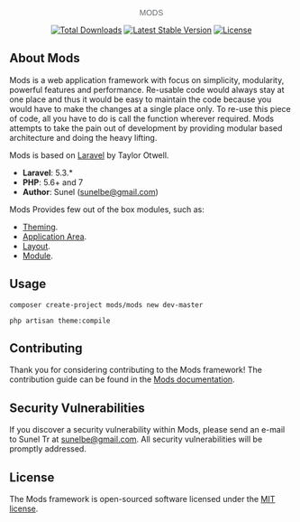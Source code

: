 <p align="center" style="color: #636b6f;font-family: 'Raleway', sans-serif;font-weight: 100;">MODS</p>

<p align="center">
<a href="https://packagist.org/packages/mods/mods"><img src="https://poser.pugx.org/mods/mods/d/total.svg" alt="Total Downloads"></a>
<a href="https://packagist.org/packages/mods/mods"><img src="https://poser.pugx.org/mods/mods/v/stable.svg" alt="Latest Stable Version"></a>
<a href="https://packagist.org/packages/mods/mods"><img src="https://poser.pugx.org/mods/mods/license.svg" alt="License"></a>
</p>

## About Mods

Mods is a web application framework with focus on simplicity, modularity, powerful features and performance. Re-usable code would always stay at one place and thus it would be easy to maintain the code because you would have to make the changes at a single place only. To re-use this piece of code, all you have to do is call the function wherever required. Mods attempts to take the pain out of development by providing modular based architecture and doing the heavy lifting.

Mods is based on [Laravel](https://laravel.com/) by Taylor Otwell.

- **Laravel**: 5.3.*
- **PHP**: 5.6+ and 7
- **Author**: Sunel (sunelbe@gmail.com)

Mods Provides few out of the box modules, such as:

- [Theming](https://mods.thehackerleague.com/docs/theme).
- [Application Area](https://mods.thehackerleague.com/docs/area).
- [Layout](https://mods.thehackerleague.com/docs/layout).
- [Module](https://mods.thehackerleague.com/docs/module).

## Usage

```
composer create-project mods/mods new dev-master

php artisan theme:compile

```


## Contributing

Thank you for considering contributing to the Mods framework! The contribution guide can be found in the [Mods documentation](http://mods.thehackerleague.com/docs/contributions).

## Security Vulnerabilities

If you discover a security vulnerability within Mods, please send an e-mail to Sunel Tr at sunelbe@gmail.com. All security vulnerabilities will be promptly addressed.

## License

The Mods framework is open-sourced software licensed under the [MIT license](http://opensource.org/licenses/MIT).
